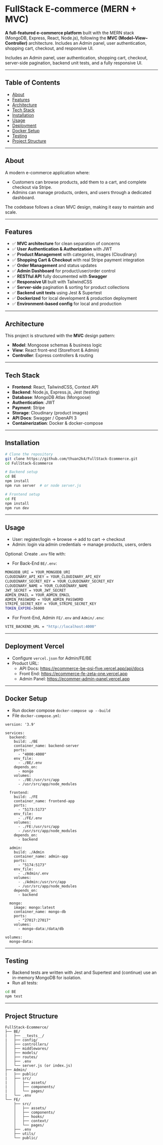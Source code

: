 # FullStack E-commerce (MERN + MVC) 

**A full-featured e-commerce platform** built with the MERN stack (MongoDB, Express, React, Node.js), following the **MVC (Model–View–Controller)** architecture. Includes an Admin panel, user authentication, shopping cart, checkout, and responsive UI.

Includes an Admin panel, user authentication, shopping cart, checkout, server-side pagination, backend unit tests, and a fully responsive UI.

--- 
## Table of Contents 
- [About](#about) 
- [Features](#features) 
- [Architecture](#architecture) 
- [Tech Stack](#tech-stack) 
- [Installation](#installation) 
- [Usage](#usage) 
- [Deployment](#deployment-vercel)
- [Docker Setup](#docker-setup)
- [Testing](#testing)
- [Project Structure](#project-structure) 


--- 

## About 
A modern e-commerce application where:
- Customers can browse products, add them to a cart, and complete checkout via Stripe.
- Admins can manage products, orders, and users through a dedicated dashboard.
  
The codebase follows a clean MVC design, making it easy to maintain and scale.

--- 
## Features 
- ✅ **MVC architecture** for clean separation of concerns
- ✅ **User Authentication & Authorization** with JWT
- ✅ **Product Management** with categories, images (Cloudinary)
- ✅ **Shopping Cart & Checkout** with real Stripe payment integration
- ✅ **Order Management** and status updates
- ✅ **Admin Dashboard** for product/user/order control
- ✅ **RESTful API** fully documented with **Swagger**
- ✅ **Responsive UI** built with TailwindCSS
- ✅ **Server-side** pagination & sorting for product collections
- ✅ **Backend unit tests** using Jest & Supertest
- ✅ **Dockerized** for local development & production deployment
- ✅ **Environment-based config** for local and production
--- 
## Architecture 
This project is structured with the **MVC** design pattern: 
- **Model**: Mongoose schemas & business logic  
- **View**: React front-end (Storefront & Admin)  
- **Controller**: Express controllers & routing
--- 
## Tech Stack 
- **Frontend**: React, TailwindCSS, Context API
- **Backend**: Node.js, Express.js, Jest (testing)
- **Database**: MongoDB Atlas (Mongoose)
- **Authentication**: JWT
- **Payment**: Stripe
- **Storage**: Cloudinary (product images)
- **API Docs**: Swagger / OpenAPI 3
- **Containerization**: Docker & docker-compose
--- 
## Installation
```bash
# Clone the repository
git clone https://github.com/thuan2k4/FullStack-Ecommerce.git
cd FullStack-Ecommerce

# Backend setup
cd BE
npm install
npm run server  # or node server.js

# Frontend setup
cd FE
npm install
npm run dev
```

---
## Usage
- User: register/login → browse → add to cart → checkout
- Admin: login via admin credentials → manage products, users, orders

Optional: Create `.env` file with:
-  For Back-End `BE/.env`:

```bash
MONGODB_URI = YOUR_MONGODB_URI
CLOUDINARY_API_KEY = YOUR_CLOUDINARY_API_KEY
CLOUDINARY_SECRET_KEY = YOUR_CLOUDINARY_SECRET_KEY
CLOUDINARY_NAME = YOUR_CLOUDINARY_NAME
JWT_SECRET = YOUR_JWT_SECRET
ADMIN_EMAIL = YOUR_ADMIN_EMAIL
ADMIN_PASSWORD = YOUR_ADMIN_PASSWORD
STRIPE_SECRET_KEY = YOUR_STRIPE_SECRET_KEY
TOKEN_EXPIRE=36000
```

- For Front-End, Admin `FE/.env` and `Admin/.env`:
```bash
VITE_BACKEND_URL = "http://localhost:4000"
```
---
## Deployment Vercel
- Configure `vercel.json` for Admin/FE/BE
- Product URL:
    + API Docs: https://ecommerce-be-psi-five.vercel.app/api/docs
    + Front End: https://ecommerce-fe-zeta-one.vercel.app
    + Admin Panel: https://ecommer-admin-panel.vercel.app
---
## Docker Setup
- Run docker compose `docker-compose up --build`
- File `docker-compose.yml`:
```
version: '3.9'

services:
  backend:
    build: ./BE
    container_name: backend-server
    ports:
      - "4000:4000"
    env_file:
      - ./BE/.env
    depends_on:
      - mongo
    volumes:
      - ./BE:/usr/src/app
      - /usr/src/app/node_modules

  frontend:
    build: ./FE
    container_name: frontend-app
    ports:
      - "5173:5173"
    env_file:
      - ./FE/.env
    volumes:
      - ./FE:/usr/src/app
      - /usr/src/app/node_modules
    depends_on:
      - backend

  admin:
    build: ./Admin
    container_name: admin-app
    ports:
      - "5174:5173"
    env_file:
      - ./Admin/.env
    volumes:
      - ./Admin:/usr/src/app
      - /usr/src/app/node_modules
    depends_on:
      - backend

  mongo:
    image: mongo:latest
    container_name: mongo-db
    ports:
      - "27017:27017"
    volumes:
      - mongo-data:/data/db

volumes:
  mongo-data:

```
---
## Testing
- Backend tests are written with Jest and Supertest and (continue) use an in-memory MongoDB for isolation.
- Run all tests:
```bash
cd BE
npm test
```
---
## Project Structure
```
FullStack-Ecommerce/
├── BE/
|   ├── __tests__/
|   ├── config/
│   ├── controllers/
│   ├── middlewares/
│   ├── models/
│   ├── routes/
│   ├── .env
│   └── server.js (or index.js)
├── Admin/
|   ├── public/
|   ├── src/
|   │   ├── assets/
|   │   ├── components/
|   │   └── pages/
|   └── .env
└── FE/
    ├── src/
    │   ├── assets/
    │   ├── components/
    │   ├── hooks/
    │   ├── context/
    │   └── pages/
    ├── .env
    ├── utils/
    └── public/
```
